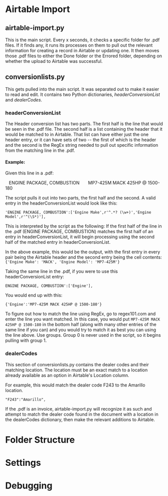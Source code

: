 # Airtable Import
## airtable-import.py
This is the main script. Every x seconds, it checks a specific folder for .pdf files. If it finds any, it runs its processes on them to pull out the relevant information for creating a record in Airtable or updating one. It then moves those .pdf files to either the Done folder or the Errored folder, depending on whether the upload to Airtable was successful.

## conversionlists.py
This gets pulled into the main script. It was separated out to make it easier to read and edit. It contains two Python dictionaries, *headerConversionList* and *dealerCodes*.

### headerConversionList
The Header conversion list has two parts. The first half is the line that would be seen in the .pdf file. The second half is a list containing the header that it would be matched to in Airtable. That list can have either just the one header entry, or it can have sets of two -- the first of which is the header and the second is the RegEx string needed to pull out specific information from the matching line in the .pdf.

#### Example:
Given this line in a .pdf:

&nbsp;&nbsp;&nbsp;ENGINE PACKAGE, COMBUSTION&nbsp;&nbsp;&nbsp;&nbsp;&nbsp;&nbsp;&nbsp;MP7-425M MACK 425HP @ 1500-180

The script pulls it out into two parts, the first half and the second.
A valid entry in the headerConversionList would look like this:

`'ENGINE PACKAGE, COMBUSTION':['Engine Make',r'^.*? (\w+)','Engine Model',r'^(\S*)'],`

This is interpreted by the script as the following:
If the first half of the line in the .pdf (ENGINE PACKAGE, COMBUSTION) matches the first half of an entry in headerConversionList, it will begin processing using the second half of the matched entry in headerConversionList.

In the above example, this would be the output, with the first entry in every pair being the Airtable header and the second entry being the cell contents:
`{'Engine Make': 'MACK', 'Engine Model': 'MP7-425M'}`

Taking the same line in the .pdf, if you were to use this headerConversionList entry:

`ENGINE PACKAGE, COMBUSTION':['Engine'],`

You would end up with this:

`{'Engine':'MP7-425M MACK 425HP @ 1500-180'}`


To figure out how to match the line using RegEx, go to regex101.com and enter the line you want matched. In this case, you would put `MP7-425M MACK 425HP @ 1500-180` in the bottom half (along with many other entries of the same line if you can) and you would try to match it as best you can using the line above. Use groups. Group 0 is never used in the script, so it begins pulling with group 1.


### dealerCodes
This section of conversionlists.py contains the dealer codes and their matching location. The location must be an exact match to a location already available as an option in Airtable's Location column.

For example, this would match the dealer code F243 to the Amarillo location.

`"F243":"Amarillo",`

If the .pdf is an invoice, airtable-import.py will recognize it as such and attempt to match the dealer code found in the document with a location in the dealerCodes dictionary, then make the relevant additions to Airtable.



# Folder Structure

# Settings

# Debugging
